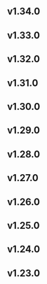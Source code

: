 ## v1.34.0
## v1.33.0
## v1.32.0
## v1.31.0
## v1.30.0
## v1.29.0
## v1.28.0
## v1.27.0
## v1.26.0
## v1.25.0
## v1.24.0
## v1.23.0
